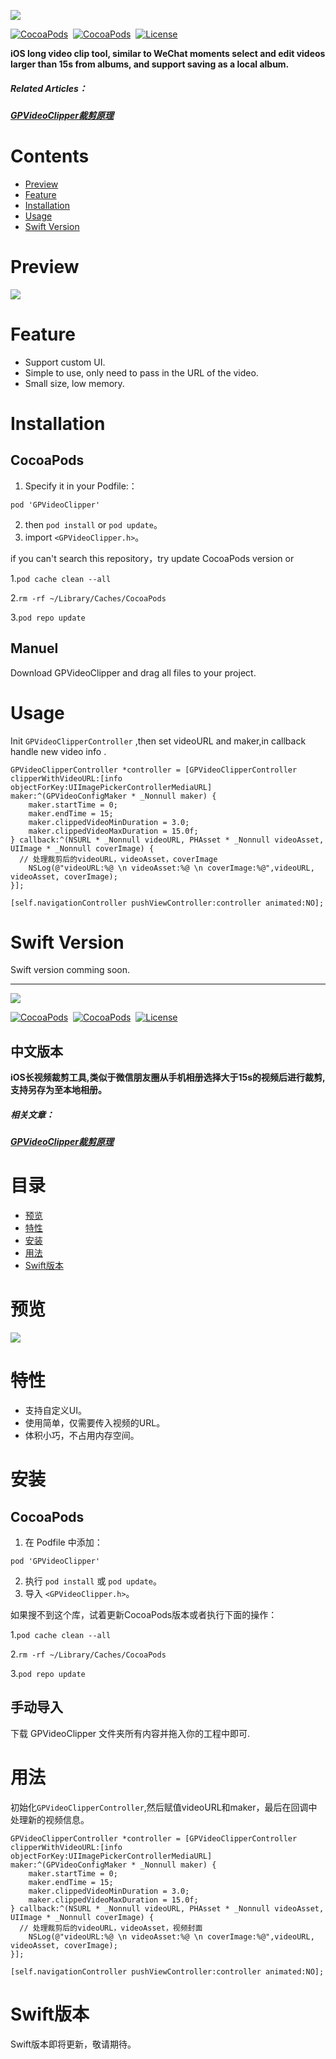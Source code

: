 ![](https://tva1.sinaimg.cn/large/007S8ZIlly1geqmdc0g5yj30r007gt96.jpg)

[![CocoaPods](https://img.shields.io/badge/pod-1.0.1-blue)](https://cocoapods.org/pods/GPVideoClipper)&nbsp;
[![CocoaPods](https://img.shields.io/badge/plaform-iOS8.0+-brightgreen)](https://github.com/Bestmer/GPVideoClipper)&nbsp;
[![License](https://img.shields.io/badge/License-MIT-red)](https://github.com/Bestmer/GPVideoClipper)&nbsp;
 
**iOS long video clip tool, similar to WeChat moments select and edit videos larger than 15s from albums, and support saving as a local album.**

##### Related Articles：
##### [GPVideoClipper裁剪原理](https://www.jianshu.com/p/8c8dfd041f94)
# Contents

* [Preview](#Preview)
* [Feature](#Feature)
* [Installation](#Installation)
* [Usage](#Usage)
* [Swift Version](#SwiftVersion)

# <span id="Preview">Preview</span>
![](https://tva1.sinaimg.cn/large/007S8ZIlly1geqyw8w1n4g30a00hmb2b.gif)

# <span id="Feature">Feature</span>

- Support custom UI.
- Simple to use, only need to pass in the URL of the video.
- Small size, low memory.

# <span id="Installation">Installation</span>

## CocoaPods

1. Specify it in your Podfile:：
```
pod 'GPVideoClipper'
```
2. then `pod install` or `pod update`。
3. import `<GPVideoClipper.h>`。

if you can't search this repository，try update CocoaPods version or 

1.`pod cache clean --all`

2.`rm -rf ~/Library/Caches/CocoaPods` 

3.`pod repo update`



## Manuel

Download GPVideoClipper and drag all files to your project. 

# <span id="Usage">Usage</span>

Init `GPVideoClipperController` ,then set videoURL and maker,in callback handle new video info .

```
GPVideoClipperController *controller = [GPVideoClipperController clipperWithVideoURL:[info objectForKey:UIImagePickerControllerMediaURL] maker:^(GPVideoConfigMaker * _Nonnull maker) {
    maker.startTime = 0;
    maker.endTime = 15;
    maker.clippedVideoMinDuration = 3.0;
    maker.clippedVideoMaxDuration = 15.0f;
} callback:^(NSURL * _Nonnull videoURL, PHAsset * _Nonnull videoAsset, UIImage * _Nonnull coverImage) {
  // 处理裁剪后的videoURL，videoAsset，coverImage
    NSLog(@"videoURL:%@ \n videoAsset:%@ \n coverImage:%@",videoURL, videoAsset, coverImage);
}];

[self.navigationController pushViewController:controller animated:NO];
```
# <span id="SwiftVersion">Swift Version</span>
Swift version comming soon.

---

![](https://tva1.sinaimg.cn/large/007S8ZIlly1geqmdc0g5yj30r007gt96.jpg)

[![CocoaPods](https://img.shields.io/badge/pod-1.0.1-blue)](https://cocoapods.org/pods/GPVideoClipper)&nbsp;
[![CocoaPods](https://img.shields.io/badge/plaform-iOS8.0+-brightgreen)](https://github.com/Bestmer/GPVideoClipper)&nbsp;
[![License](https://img.shields.io/badge/License-MIT-red)](https://github.com/Bestmer/GPVideoClipper)&nbsp;

## 中文版本

**iOS长视频裁剪工具,类似于微信朋友圈从手机相册选择大于15s的视频后进行裁剪,支持另存为至本地相册。**

##### 相关文章：
##### [GPVideoClipper裁剪原理](https://www.jianshu.com/p/8c8dfd041f94)
# 目录

* [预览](#预览)
* [特性](#特性)
* [安装](#安装)
* [用法](#用法)
* [Swift版本](#Swift版本)


# 预览

![](https://tva1.sinaimg.cn/large/007S8ZIlly1geqyw8w1n4g30a00hmb2b.gif)

# 特性

- 支持自定义UI。
- 使用简单，仅需要传入视频的URL。
- 体积小巧，不占用内存空间。


# 安装

## CocoaPods

1. 在 Podfile 中添加：
```
pod 'GPVideoClipper'
```
2. 执行 `pod install` 或 `pod update`。
3. 导入 `<GPVideoClipper.h>`。

如果搜不到这个库，试着更新CocoaPods版本或者执行下面的操作：

1.`pod cache clean --all`

2.`rm -rf ~/Library/Caches/CocoaPods` 

3.`pod repo update`

## 手动导入

下载 GPVideoClipper 文件夹所有内容并拖入你的工程中即可.


# 用法

初始化`GPVideoClipperController`,然后赋值videoURL和maker，最后在回调中处理新的视频信息。

```
GPVideoClipperController *controller = [GPVideoClipperController clipperWithVideoURL:[info objectForKey:UIImagePickerControllerMediaURL] maker:^(GPVideoConfigMaker * _Nonnull maker) {
    maker.startTime = 0;
    maker.endTime = 15;
    maker.clippedVideoMinDuration = 3.0;
    maker.clippedVideoMaxDuration = 15.0f;
} callback:^(NSURL * _Nonnull videoURL, PHAsset * _Nonnull videoAsset, UIImage * _Nonnull coverImage) {
  // 处理裁剪后的videoURL，videoAsset，视频封面
    NSLog(@"videoURL:%@ \n videoAsset:%@ \n coverImage:%@",videoURL, videoAsset, coverImage);
}];

[self.navigationController pushViewController:controller animated:NO];
```
# Swift版本

Swift版本即将更新，敬请期待。
